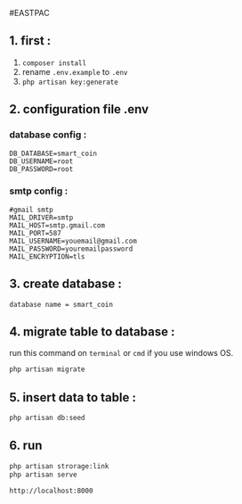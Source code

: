 #EASTPAC

## 1. first :

1. ```composer install```
2. rename ```.env.example``` to ```.env```
3. ```php artisan key:generate```

## 2. configuration file .env
### database config :
```
DB_DATABASE=smart_coin
DB_USERNAME=root
DB_PASSWORD=root
```
### smtp config :
```
#gmail smtp
MAIL_DRIVER=smtp
MAIL_HOST=smtp.gmail.com
MAIL_PORT=587
MAIL_USERNAME=youemail@gmail.com
MAIL_PASSWORD=youremailpassword
MAIL_ENCRYPTION=tls
```

## 3. create database :
`database name = smart_coin`

## 4. migrate table to database :
run this command on ```terminal``` or ```cmd``` if you use windows OS.

```bash 
php artisan migrate
```
## 5. insert data to table :
```bash
php artisan db:seed
```

## 6. run 
```bash
php artisan strorage:link
php artisan serve
```
```http://localhost:8000```
